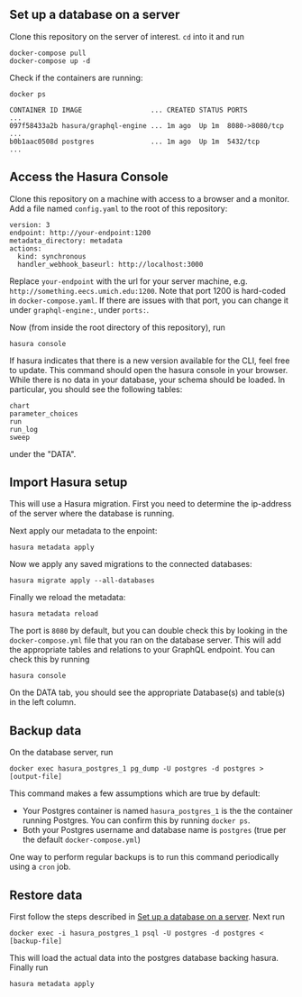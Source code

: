 ## Set up a database on a server
Clone this repository on the server of interest.
`cd` into it and run
```
docker-compose pull
docker-compose up -d
```
Check if the containers are running:
```
docker ps

CONTAINER ID IMAGE                 ... CREATED STATUS PORTS          ...
097f58433a2b hasura/graphql-engine ... 1m ago  Up 1m  8080->8080/tcp ...
b0b1aac0508d postgres              ... 1m ago  Up 1m  5432/tcp       ...
```

## Access the Hasura Console
Clone this repository on a machine with access to a browser and a monitor.
Add a file named `config.yaml` to the root of this repository:
```
version: 3
endpoint: http://your-endpoint:1200
metadata_directory: metadata
actions:
  kind: synchronous
  handler_webhook_baseurl: http://localhost:3000
```
Replace `your-endpoint` with the url for your server machine, e.g. `http://something.eecs.umich.edu:1200`.
Note that port 1200 is hard-coded in `docker-compose.yaml`. If there are issues with that port, you can change it 
under `graphql-engine:`, under `ports:`.

Now (from inside the root directory of this repository), run
```
hasura console
```
If hasura indicates that there is a new version available for the CLI, feel free to update. This command should open the 
hasura console in your browser. While there is no data in your database, your schema should be loaded. In particular, you should
see the following tables: 
```
chart
parameter_choices
run
run_log
sweep
```
under the "DATA".

## Import Hasura setup
This will use a Hasura migration. First
you need to determine the ip-address of the server where the database is running.

Next apply our metadata to the enpoint:
```
hasura metadata apply
```
Now we apply any saved migrations to the connected databases:
```
hasura migrate apply --all-databases
```
Finally we reload the metadata:
```
hasura metadata reload
```
The port is `8080` by default, but you can double check this by looking in the
`docker-compose.yml` file that you ran on the database server. This will add the appropriate tables and relations to your GraphQL endpoint. You can check this by running
```
hasura console
```
On the DATA tab, you should see the appropriate Database(s) and table(s) in the
left column. 

## Backup data
On the database server, run
```
docker exec hasura_postgres_1 pg_dump -U postgres -d postgres > [output-file]
```
This command makes a few assumptions which are true by default:

 - Your Postgres container is named `hasura_postgres_1` is the the container
   running Postgres. You can confirm this by running `docker ps`.
 - Both your Postgres username and database name is `postgres` (true per the
   default `docker-compose.yml`)

One way to perform regular backups is to run this command periodically using a `cron` job.

## Restore data
First follow the steps described in 
[Set up a database on a server](#set-up-a-database-on-a-server).
Next run
```
docker exec -i hasura_postgres_1 psql -U postgres -d postgres < [backup-file]
```
This will load the actual data into the postgres database backing hasura.
Finally run
```
hasura metadata apply
```
